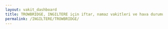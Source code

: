 ```yaml
---
layout: vakit_dashboard
title: TROWBRIDGE, INGILTERE için iftar, namaz vakitleri ve hava durumu - ilçe/eyalet seç
permalink: /INGILTERE/TROWBRIDGE/
---
```


<script type="text/javascript">
  var GLOBAL_COUNTRY = 'INGILTERE';
  var GLOBAL_CITY = 'TROWBRIDGE';
  var GLOBAL_STATE = '';
  var lat = 72;
  var lon = 21;
</script>
